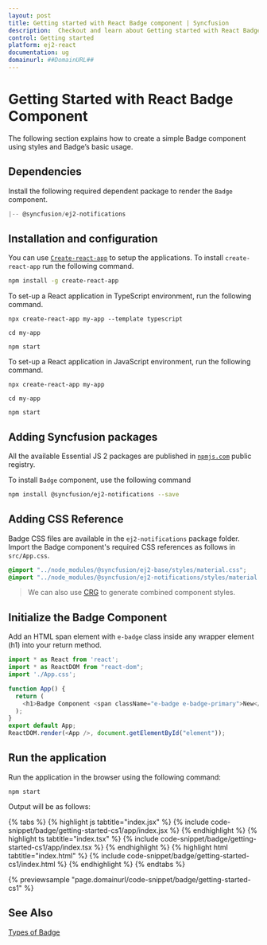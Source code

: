 ```yaml
---
layout: post
title: Getting started with React Badge component | Syncfusion
description:  Checkout and learn about Getting started with React Badge component of Syncfusion Essential JS 2 and more details.
control: Getting started 
platform: ej2-react
documentation: ug
domainurl: ##DomainURL##
---
```


# Getting Started with React Badge Component

The following section explains how to create a simple Badge component using styles and Badge’s basic usage.

## Dependencies

Install the following required dependent package to render the `Badge` component.

```javascript
|-- @syncfusion/ej2-notifications
```

## Installation and configuration

You can use [`Create-react-app`](https://github.com/facebook/create-react-app) to setup the applications. To install `create-react-app` run the following command.

```bash
npm install -g create-react-app
```

To set-up a React application in TypeScript environment, run the following command.

<div class='tsx'>

```
npx create-react-app my-app --template typescript

cd my-app

npm start
```

</div>

To set-up a React application in JavaScript environment, run the following command.

<div class='tsx'>

```
npx create-react-app my-app

cd my-app

npm start
```

## Adding Syncfusion packages

All the available Essential JS 2 packages are published in [`npmjs.com`](https://www.npmjs.com/~syncfusionorg) public registry.

To install `Badge` component, use the following command

```bash
npm install @syncfusion/ej2-notifications --save
```

## Adding CSS Reference

Badge CSS files are available in the `ej2-notifications` package folder. Import the Badge component's required CSS references as follows in `src/App.css`.

```css
@import "../node_modules/@syncfusion/ej2-base/styles/material.css";
@import "../node_modules/@syncfusion/ej2-notifications/styles/material.css";
```
> We can also use [CRG](https://crg.syncfusion.com/) to generate combined component styles.

## Initialize the Badge Component

Add an HTML span element with `e-badge` class inside any wrapper element (h1) into your return method.

```ts
import * as React from 'react';
import * as ReactDOM from "react-dom";
import './App.css';

function App() {
  return (
    <h1>Badge Component <span className="e-badge e-badge-primary">New</span></h1>
  );
}
export default App;
ReactDOM.render(<App />, document.getElementById("element"));
```

## Run the application

Run the application in the browser using the following command:

```
npm start
```

Output will be as follows:

{% tabs %}
{% highlight js tabtitle="index.jsx" %}
{% include code-snippet/badge/getting-started-cs1/app/index.jsx %}
{% endhighlight %}
{% highlight ts tabtitle="index.tsx" %}
{% include code-snippet/badge/getting-started-cs1/app/index.tsx %}
{% endhighlight %}
{% highlight html tabtitle="index.html" %}
{% include code-snippet/badge/getting-started-cs1/index.html %}
{% endhighlight %}
{% endtabs %}
        
{% previewsample "page.domainurl/code-snippet/badge/getting-started-cs1" %}

## See Also

[Types of Badge](./types)
